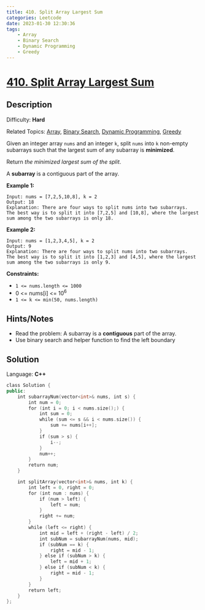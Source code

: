 ```yaml
---
title: 410. Split Array Largest Sum
categories: Leetcode
date: 2023-01-30 12:30:36
tags:
    - Array
    - Binary Search
    - Dynamic Programming
    - Greedy
---
```


# [410\. Split Array Largest Sum](https://leetcode.com/problems/split-array-largest-sum/)

## Description

Difficulty: **Hard**

Related Topics: [Array](https://leetcode.com/tag/array/), [Binary Search](https://leetcode.com/tag/binary-search/), [Dynamic Programming](https://leetcode.com/tag/dynamic-programming/), [Greedy](https://leetcode.com/tag/greedy/)

Given an integer array `nums` and an integer `k`, split `nums` into `k` non-empty subarrays such that the largest sum of any subarray is **minimized**.

Return _the minimized largest sum of the split_.

A **subarray** is a contiguous part of the array.

**Example 1:**

```text
Input: nums = [7,2,5,10,8], k = 2
Output: 18
Explanation: There are four ways to split nums into two subarrays.
The best way is to split it into [7,2,5] and [10,8], where the largest sum among the two subarrays is only 18.
```

**Example 2:**

```text
Input: nums = [1,2,3,4,5], k = 2
Output: 9
Explanation: There are four ways to split nums into two subarrays.
The best way is to split it into [1,2,3] and [4,5], where the largest sum among the two subarrays is only 9.
```

**Constraints:**

* `1 <= nums.length <= 1000`
* 0 <= nums[i] <= 10<sup>6</sup>
* `1 <= k <= min(50, nums.length)`

## Hints/Notes

* Read the problem: A subarray is a **contiguous** part of the array.
* Use binary search and helper function to find the left boundary

## Solution

Language: **C++**

```C++
class Solution {
public:
    int subarrayNum(vector<int>& nums, int s) {
        int num = 0;
        for (int i = 0; i < nums.size();) {
            int sum = 0;
            while (sum <= s && i < nums.size()) {
                sum += nums[i++];
            }
            if (sum > s) {
                i--;
            }
            num++;
        }
        return num;
    }

    int splitArray(vector<int>& nums, int k) {
        int left = 0, right = 0;
        for (int num : nums) {
            if (num > left) {
                left = num;
            }
            right += num;
        }
        while (left <= right) {
            int mid = left + (right - left) / 2;
            int subNum = subarrayNum(nums, mid);
            if (subNum == k) {
                right = mid - 1;
            } else if (subNum > k) {
                left = mid + 1;
            } else if (subNum < k) {
                right = mid - 1;
            }
        }
        return left;
    }
};
```
